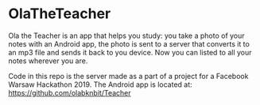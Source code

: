 # OlaTheTeacher
Ola the Teacher is an app that helps you study: you take a photo of your notes with an Android app, the photo is sent to a server that converts it to an mp3 file and sends it back to you device. Now you can listed to all your notes wherever you are.


Code in this repo is the server made as a part of a project for a Facebook Warsaw Hackathon 2019. The Android app is located at: https://github.com/olabknbit/Teacher
